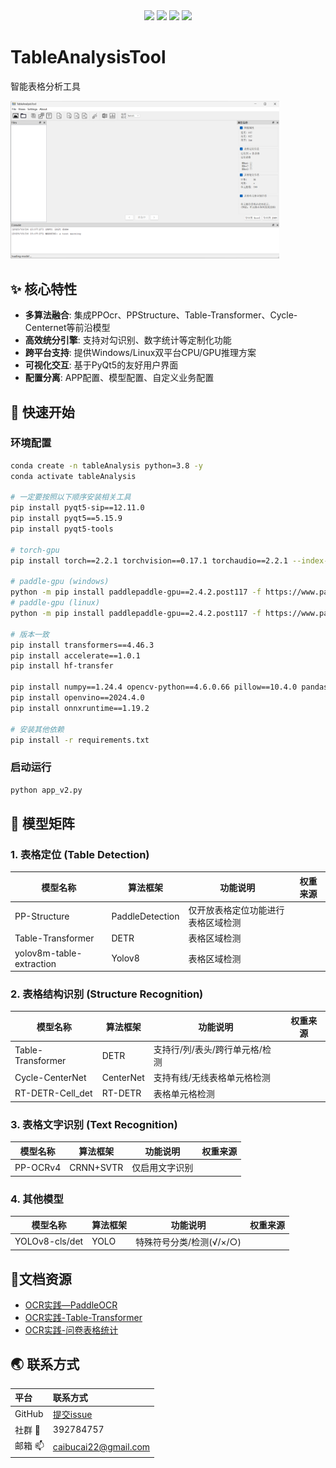 <div align="center">
<img src=https://img.shields.io/badge/License-MIT-blue.svg>
    <img src=https://img.shields.io/github/stars/caibucai22/TableAnalysisTool.svg>
<img src=https://img.shields.io/badge/Python-3.8%2B-green.svg>
<img src=https://img.shields.io/badge/Release-preparing-brightgreen.svg >
</div>



# TableAnalysisTool 

智能表格分析工具 

<img src="resources/app.png" alt="UI Demo" style="zoom:42%;" />

## :sparkles: 核心特性
- **多算法融合**: 集成PPOcr、PPStructure、Table-Transformer、Cycle-Centernet等前沿模型
- **高效统分引擎**: 支持对勾识别、数字统计等定制化功能
- **跨平台支持**: 提供Windows/Linux双平台CPU/GPU推理方案
- **可视化交互**: 基于PyQt5的友好用户界面
- **配置分离**: APP配置、模型配置、自定义业务配置

## :rocket: 快速开始
### 环境配置

```bash
conda create -n tableAnalysis python=3.8 -y
conda activate tableAnalysis

# 一定要按照以下顺序安装相关工具
pip install pyqt5-sip==12.11.0
pip install pyqt5==5.15.9
pip install pyqt5-tools

# torch-gpu
pip install torch==2.2.1 torchvision==0.17.1 torchaudio==2.2.1 --index-url https://download.pytorch.org/whl/cu118

# paddle-gpu (windows)
python -m pip install paddlepaddle-gpu==2.4.2.post117 -f https://www.paddlepaddle.org.cn/whl/windows/mkl/avx/stable.html
# paddle-gpu (linux)
python -m pip install paddlepaddle-gpu==2.4.2.post117 -f https://www.paddlepaddle.org.cn/whl/linux/mkl/avx/stable.html

# 版本一致
pip install transformers==4.46.3
pip install accelerate==1.0.1
pip install hf-transfer

pip install numpy==1.24.4 opencv-python==4.6.0.66 pillow==10.4.0 pandas==2.0.2
pip install openvino==2024.4.0
pip install onnxruntime==1.19.2

# 安装其他依赖
pip install -r requirements.txt
```

### 启动运行

```python
python app_v2.py
```



## :hugs: 模型矩阵

### 1. 表格定位 (Table Detection)

<div style="width:100%">

| 模型名称          | 算法框架         | 功能说明                           | 权重来源                          |
|--------------------|------------------|----------------------------------|---------------------------------------|
| PP-Structure       | PaddleDetection  | 仅开放表格定位功能进行表格区域检测 |  |
| Table-Transformer  | DETR             | 表格区域检测                |   |
| yolov8m-table-extraction | Yolov8 | 表格区域检测                       |  |

</div>

### 2. 表格结构识别 (Structure Recognition)

<div style="width:100%">

| 模型名称          | 算法框架         | 功能说明                           | 权重来源                            |
|--------------------|------------------|----------------------------------|---------------------------------------|
| Table-Transformer | DETR | 支持行/列/表头/跨行单元格/检测 |  |
| Cycle-CenterNet    | CenterNet        | 支持有线/无线表格单元格检测 |          |
| RT-DETR-Cell_det | RT-DETR          | 表格单元格检测            |                          |

</div>

### 3. 表格文字识别 (Text Recognition)

<div style="width:100%">

| 模型名称          | 算法框架         | 功能说明                           | 权重来源                         |
|--------------------|------------------|----------------------------------|---------------------------------------|
| PP-OCRv4           | CRNN+SVTR        | 仅启用文字识别        |                          |

</div>

### 4. 其他模型

<div style="width:100%">

| 模型名称          | 算法框架         | 功能说明                           | 权重来源                            |
|--------------------|------------------|----------------------------------|---------------------------------------|
| YOLOv8-cls/det   | YOLO             | 特殊符号分类/检测(√/×/○)            |          |

</div>

## :page_facing_up:文档资源

- [OCR实践—PaddleOCR](https://blog.csdn.net/csy1021/article/details/144518451?spm=1001.2014.3001.5502)
- [OCR实践-Table-Transformer](https://blog.csdn.net/csy1021/article/details/144742974?spm=1001.2014.3001.5502)
- [OCR实践-问卷表格统计](https://blog.csdn.net/csy1021/article/details/144777615?spm=1001.2014.3001.5501)



## :earth_asia: 联系方式

| 平台          | 联系方式                                                     |
| :------------ | :----------------------------------------------------------- |
| GitHub        | [提交issue](https://github.com/caibucai22/TableAnalysisTool/issues) |
| 社群 :penguin: | 392784757                                                    |
| 邮箱 :mailbox: | caibucai22@gmail.com                                         |

